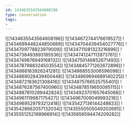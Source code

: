 ```yaml
---
id: 1434635543564808196
type: conversation
tags:
- 
---
```

![[1434635543564808196]]
![[1434672744176619527]]
![[1434699448244850689]]
![[1434704439454027776]]
![[1434709778823979009]]
![[1434711081323216896]]
![[1434738493893185536]]
![[1434741247113973761]]
![[1434749876949168132]]
![[1434750146852671493]]
![[1434787988324503554]]
![[1434845771262672896]]
![[1434868163926241281]]
![[1434868553006596098]]
![[1434869028439400448]]
![[1434869694889140225]]
![[1434872183621308416]]
![[1434875766525755401]]
![[1434876287567400960]]
![[1434878519650095115]]
![[1434887810289442824]]
![[1434923701657645068]]
![[1434961119987175427]]
![[1434967009049993218]]
![[1434969529793212418]]
![[1435427136144248833]]
![[1435428662057132034]]
![[1435550505049202691]]
![[1435551252188966914]]
![[1435656594474209282]]

